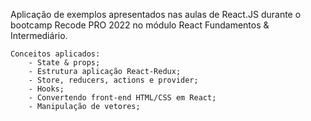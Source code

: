 Aplicação de exemplos apresentados nas aulas de React.JS durante o bootcamp Recode PRO 2022 no módulo React Fundamentos & Intermediário.
    
    Conceitos aplicados:
        - State & props;
        - Estrutura aplicação React-Redux;
        - Store, reducers, actions e provider;
        - Hooks;
        - Convertendo front-end HTML/CSS em React;
        - Manipulação de vetores;